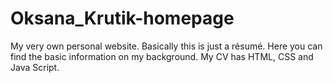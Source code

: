 # Oksana_Krutik-homepage
My very own personal website. Basically this is just a résumé.
Here you can find the basic information on my background. My CV has HTML, CSS and Java Script.
